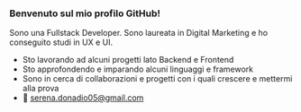 ### Benvenuto sul mio profilo GitHub! 

Sono una Fullstack Developer. Sono laureata in Digital Marketing e ho conseguito studi in UX e UI. 

- Sto lavorando ad alcuni progetti lato Backend e Frontend
- Sto approfondendo e imparando alcuni linguaggi e framework
- Sono in cerca di collaborazioni e progetti con i quali crescere e mettermi alla prova
- 📧 serena.donadio05@gmail.com


